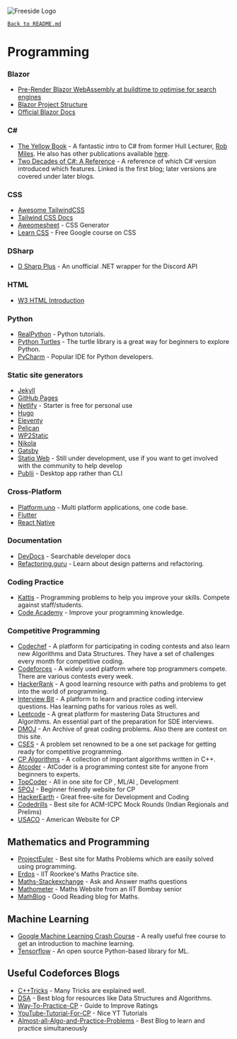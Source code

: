 ![Freeside Logo](https://avatars.githubusercontent.com/u/17128437?s=200&v=4 "Freeside Logo")

[`Back to README.md`](/README.md)

# Programming

### Blazor

- [Pre-Render Blazor WebAssembly at buildtime to optimise for search engines](https://swimburger.net/blog/dotnet/pre-render-blazor-webassembly-at-build-time-to-optimize-for-search-engines)
- [Blazor Project Structure](https://www.pragimtech.com/blog/blazor/blazor-project-structure/)
- [Official Blazor Docs](https://dotnet.microsoft.com/apps/aspnet/web-apps/blazor)


### C#

- [The Yellow Book](https://www.robmiles.com/s/CSharp-Book-2019-Refresh.pdf) - A fantastic intro to C# from former Hull Lecturer, [Rob Miles](robmiles.com). He also has other publications available [here](https://www.amazon.co.uk/s?i=stripbooks&rh=p_27:Rob%20Miles&s=relevancerank&text=Rob%20Miles&ref=dp_byline_sr_book_1).
- [Two Decades of C#: A Reference](https://benbowen.blog/post/two_decades_of_csharp_i/) - A reference of which C# version introduced which features. Linked is the first blog; later versions are covered under later blogs.


### CSS

- [Awesome TailwindCSS](https://github.com/aniftyco/awesome-tailwindcss)
- [Tailwind CSS Docs](https://tailwindcss.com/docs/)
- [Aweomesheet](https://zombiefox.github.io/awesomeSheet/) - CSS Generator
- [Learn CSS](https://web.dev/learn/css/) - Free Google course on CSS


### DSharp

- [D Sharp Plus](https://github.com/DSharpPlus/DSharpPlus) - An unofficial .NET wrapper for the Discord API


### HTML

- [W3 HTML Introduction](https://www.w3schools.com/html/)

### Python

- [RealPython](https://realpython.com/) - Python tutorials.
- [Python Turtles](https://docs.python.org/3/library/turtle.html) - The turtle library is a great way for beginners to explore Python.
- [PyCharm](https://www.jetbrains.com/pycharm/) - Popular IDE for Python developers. 

### Static site generators

- [Jekyll](https://jekyllrb.com/)
- [GitHub Pages](https://pages.github.com)
- [Netlify](https://app.netlify.com/signup) - Starter is free for personal use
- [Hugo](https://gohugo.io/)
- [Eleventy](https://www.11ty.dev/)
- [Pelican](https://github.com/getpelican/pelican)
- [WP2Static](https://wp2static.com/)
- [Nikola](https://getnikola.com/getting-started.html)
- [Gatsby](https://www.gatsbyjs.com/docs/tutorial/part-0/)
- [Statiq Web](https://www.statiq.dev/web/) - Still under development, use if you want to get involved with the community to help develop
- [Publii](https://getpublii.com/) - Desktop app rather than CLI


### Cross-Platform

- [Platform.uno](https://platform.uno) - Multi platform applications, one code base.
- [Flutter](https://flutter.dev/)
- [React Native](https://reactnative.dev/)


### Documentation

- [DevDocs](https://devdocs.io/) - Searchable developer docs
- [Refactoring.guru](https://refactoring.guru/) - Learn about design patterns and refactoring.


### Coding Practice

- [Kattis](https://open.kattis.com/) - Programming problems to help you improve your skills. Compete against staff/students.
- [Code Academy](https://www.codecademy.com/) - Improve your programming knowledge.


### Competitive Programming

- [Codechef](https://www.codechef.com/) - A platform for participating in coding contests and also learn new Algorithms and Data Structures. They have a set of challenges every month for competitive coding.
- [Codeforces](https://codeforces.com/) - A widely used platform where top programmers compete. There are various contests every week.
- [HackerRank](https://www.hackerrank.com/) - A good learning resource with paths and problems to get into the world of programming.
- [Interview Bit](https://www.interviewbit.com/practice/) - A platform to learn and practice coding interview questions. Has learning paths for various roles as well.
- [Leetcode](https://leetcode.com/) - A great platform for mastering Data Structures and Algorithms. An essential part of the preparation for SDE interviews.
- [DMOJ](https://dmoj.ca/) - An Archive of great coding problems. Also there are contest on this site.
- [CSES](https://cses.fi/problemset/) - A problem set renowned to be a one set package for getting ready for competitive programming.
- [CP Algorithms](https://cp-algorithms.com/) - A collection of important algorithms written in C++.
- [Atcoder](https://atcoder.jp/) - AtCoder is a programming contest site for anyone from beginners to experts.
- [TopCoder](https://www.topcoder.com/) - All in one site for CP , ML/AI , Development 
- [SPOJ](https://www.spoj.com/) - Beginner friendly website for CP 
- [HackerEarth](https://www.hackerearth.com/) - Great free-site for Development and Coding 
- [Codedrills](https://codedrills.io/) - Best site for ACM-ICPC Mock Rounds (Indian Regionals and Prelims)
- [USACO](https://usaco.guide/) - American Website for CP


## Mathematics and Programming 

- [ProjectEuler](https://projecteuler.net/about) - Best site for Maths Problems which are easily solved using programming.
- [Erdos](https://erdos.sdslabs.co/) - IIT Roorkee's Maths Practice site. 
- [Maths-Stackexchange](https://math.stackexchange.com/) - Ask and Answer maths questions
- [Mathometer](http://mathometer.weebly.com/) -  Maths Website from an IIT Bombay senior
- [MathBlog](https://www.mathblog.dk/) - Good Reading blog for Maths. 

## Machine Learning
- [Google Machine Learning Crash Course](https://developers.google.com/machine-learning) - A really useful free course to get an introduction to machine learning. 
- [Tensorflow](https://www.tensorflow.org) - An open source Python-based library for ML. 

## Useful Codeforces Blogs 

- [C++Tricks](https://codeforces.com/blog/entry/15643) - Many Tricks are explained well. 
- [DSA](https://codeforces.com/blog/entry/13529) - Best blog for resources like Data Structures and Algorithms.
- [Way-To-Practice-CP](https://codeforces.com/blog/entry/66909) - Guide to Improve Ratings
- [YouTube-Tutorial-For-CP](https://codeforces.com/blog/entry/43578) - Nice YT Tutorials
- [Almost-all-Algo-and-Practice-Problems](https://codeforces.com/blog/entry/90912) - Best Blog to learn and practice simultaneously
